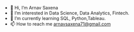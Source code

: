 - 👋 Hi, I’m Arnav Saxena
- 👀 I’m interested in Data Science, Data Analytics, Fintech.
- 🌱 I’m currently learning SQL, Python,Tableau.
- 📫 How to reach me arnavsaxena71@gmail.com

<!---
SaxenaArnav/SaxenaArnav is a ✨ special ✨ repository because its `README.md` (this file) appears on your GitHub profile.
You can click the Preview link to take a look at your changes.
--->
